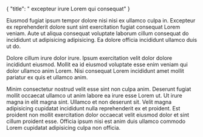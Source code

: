 {
  "title": " excepteur irure Lorem qui consequat"
}

Eiusmod fugiat ipsum tempor dolore nisi nisi ex ullamco culpa in. Excepteur ex reprehenderit dolore sunt sint exercitation fugiat consequat Lorem veniam. Aute ut aliqua consequat voluptate laborum cillum consequat do incididunt ut adipisicing adipisicing. Ea dolore officia incididunt ullamco duis ut do.

Dolore cillum irure dolor irure. Ipsum exercitation velit dolor dolore incididunt eiusmod. Mollit ea id eiusmod voluptate esse enim veniam qui dolor ullamco anim Lorem. Nisi consequat Lorem incididunt amet mollit pariatur ex quis et ullamco anim.

Minim consectetur nostrud velit esse sint non culpa anim. Deserunt fugiat mollit occaecat ullamco ut anim labore ea irure esse Lorem ut. Ut irure magna in elit magna sint. Ullamco et non deserunt sit. Velit magna adipisicing cupidatat incididunt nulla reprehenderit ex et proident. Est proident non mollit exercitation dolor occaecat velit eiusmod dolor et sint cillum proident esse. Officia ipsum nisi est anim duis ullamco commodo Lorem cupidatat adipisicing culpa non officia.